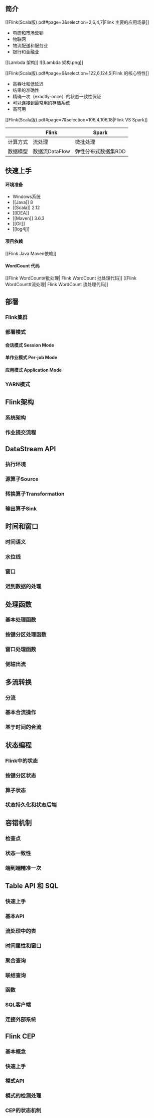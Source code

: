 ## 简介

[[Flink(Scala版).pdf#page=3&selection=2,6,4,7|Flink 主要的应用场景]]
- 电商和市场营销
- 物联网
- 物流配送和服务业
- 银行和金融业

[[Lambda 架构]]
![[Lambda 架构.png]]

[[Flink(Scala版).pdf#page=6&selection=122,6,124,5|Flink 的核心特性]]
- 高吞吐和低延迟
- 结果的准确性
- 精确一次（exactly-once）的状态一致性保证
- 可以连接到最常用的存储系统
- 高可用

[[Flink(Scala版).pdf#page=7&selection=106,4,106,18|Flink VS Spark]]  

|          | Flink          | Spark               |
| -------- | -------------- | ------------------- |
| 计算方式 | 流处理         | 微批处理            |
| 数据模型 | 数据流DataFlow | 弹性分布式数据集RDD |

## 快速上手
#### 环境准备
- Windows系统
- [[Java]] 8
- [[Scala]] 2.12
- [[IDEA]] 
- [[Maven]] 3.6.3
- [[Git]] 
- [[log4j]]

#### 项目依赖
[[Flink Java Maven依赖]]

#### WordCount 代码
[[Flink WordCount#批处理| Flink WordCount 批处理代码]]
[[Flink WordCount#流处理| Flink WordCount 流处理代码]]

## 部署

### Flink集群

### 部署模式
#### 会话模式 Session Mode

#### 单作业模式 Per-job Mode

#### 应用模式 Application Mode

### YARN模式


## Flink架构

### 系统架构

### 作业提交流程

## DataStream API

### 执行环境

### 源算子Source

### 转换算子Transformation

### 输出算子Sink


## 时间和窗口

### 时间语义

### 水位线

### 窗口

### 迟到数据的处理


## 处理函数

### 基本处理函数

### 按键分区处理函数

### 窗口处理函数

### 侧输出流

## 多流转换

### 分流

### 基本合流操作

### 基于时间的合流

## 状态编程

### Flink中的状态

### 按键分区状态

### 算子状态

### 状态持久化和状态后端

## 容错机制

### 检查点

### 状态一致性

### 端到端精准一次

## Table API 和 SQL

### 快速上手

### 基本API

### 流处理中的表

### 时间属性和窗口

### 聚合查询

### 联结查询

### 函数

### SQL客户端

### 连接外部系统

## Flink CEP

### 基本概念

### 快速上手

### 模式API

### 模式的检测处理

### CEP的状态机制
